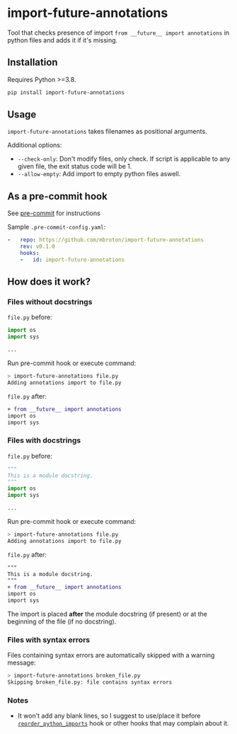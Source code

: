 # import-future-annotations

Tool that checks presence of import `from __future__ import annotations` in python files and adds it if it's missing.

## Installation

Requires Python >=3.8.

```bash
pip install import-future-annotations
```

## Usage

`import-future-annotations` takes filenames as positional arguments.

Additional options:
- `--check-only`: Don't modify files, only check. If script is applicable to any given file, the exit status code will be 1.
- `--allow-empty`: Add import to empty python files aswell.

## As a pre-commit hook

See [pre-commit](https://github.com/pre-commit/pre-commit) for instructions

Sample `.pre-commit-config.yaml`:
```yaml
-   repo: https://github.com/mbroton/import-future-annotations
    rev: v0.1.0
    hooks:
    -   id: import-future-annotations
```


## How does it work?

### Files without docstrings
`file.py` before:
```python
import os
import sys

...
```
Run pre-commit hook or execute command:
```bash
> import-future-annotations file.py
Adding annotations import to file.py
```
`file.py` after:
```diff
+ from __future__ import annotations
import os
import sys
```

### Files with docstrings
`file.py` before:
```python
"""
This is a module docstring.
"""
import os
import sys

...
```
Run pre-commit hook or execute command:
```bash
> import-future-annotations file.py
Adding annotations import to file.py
```
`file.py` after:
```diff
"""
This is a module docstring.
"""
+ from __future__ import annotations
import os
import sys
```

The import is placed **after** the module docstring (if present) or at the beginning of the file (if no docstring).

### Files with syntax errors
Files containing syntax errors are automatically skipped with a warning message:
```bash
> import-future-annotations broken_file.py
Skipping broken_file.py: file contains syntax errors
```

### Notes
- It won't add any blank lines, so I suggest to use/place it before [`reorder_python_imports`](https://github.com/asottile/reorder_python_imports) hook or other hooks that may complain about it.
